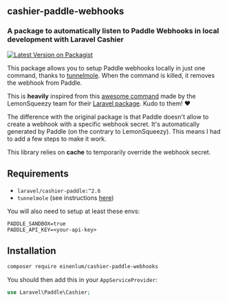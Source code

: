 ## cashier-paddle-webhooks

### A package to automatically listen to Paddle Webhooks in local development with Laravel Cashier

[![Latest Version on Packagist](https://img.shields.io/packagist/v/einenlum/cashier-paddle-webhooks.svg?style=flat-square)](https://packagist.org/packages/einenlum/cashier-paddle-webhooks)

This package allows you to setup Paddle webhooks locally in just one command, thanks to [tunnelmole](https://tunnelmole.com/). When the command is killed, it removes the webhook from Paddle.

This is **heavily** inspired from this [awesome command](https://github.com/lmsqueezy/laravel/blob/main/src/Console/ListenCommand.php) made by the LemonSqueezy team for their [Laravel package](https://github.com/lmsqueezy/laravel). Kudo to them! :heart:

The difference with the original package is that Paddle doesn't allow to create a webhook with a specific webhook secret. It's automatically generated by Paddle (on the contrary to LemonSqueezy). This means I had to add a few steps to make it work.

This library relies on **cache** to temporarily override the webhook secret.

## Requirements

- `laravel/cashier-paddle:^2.6`
- `tunnelmole` (see instructions [here](https://tunnelmole.com/))

You will also need to setup at least these envs:

```
PADDLE_SANDBOX=true
PADDLE_API_KEY=<your-api-key>
```

## Installation

```bash
composer require einenlum/cashier-paddle-webhooks
```

You should then add this in your `AppServiceProvider`:

```php
use Laravel\Paddle\Cashier;

public function register()
{
    // ...
    Cashier::ignoreRoutes();
}
```

This must be done in the **register** method and not the **boot** one. See [here](https://github.com/laravel/cashier-stripe/issues/1739).

This will allow the package to override the `webhook` page that is declared by [Cashier Paddle](https://laravel.com/docs/12.x/cashier-paddle).

You can publish the config file with:

```bash
php artisan vendor:publish --tag="cashier-paddle-webhooks-config"
```

This is the contents of the published config file:

```php
return [
    // Key used to store the Paddle webhook secret in the cache.
    'cache_key' => 'cashier-paddle-webhooks.secret',

    // Default is config('cashier.pash').'/webhook'
    'webhook_path' => null,

    'subscribed_events' => [
        // Transaction events
        'transaction.billed',
        'transaction.canceled',
        'transaction.completed',
        'transaction.created',
        'transaction.paid',
        'transaction.past_due',
        'transaction.payment_failed',
        'transaction.ready',
        'transaction.updated',
        'transaction.revised',

        // Subscription events
        'subscription.activated',
        'subscription.canceled',
        'subscription.created',
        'subscription.imported',
        'subscription.past_due',
        'subscription.paused',
        'subscription.resumed',
        'subscription.trialing',
        'subscription.updated',

        // Product events
        'product.created',
        'product.imported',
        'product.updated',

        // Price events
        'price.created',
        'price.imported',
        'price.updated',

        // Customer events
        'customer.created',
        'customer.imported',
        'customer.updated',

        // Payment method events
        'payment_method.saved',
        'payment_method.deleted',

        // Address events
        'address.created',
        'address.imported',
        'address.updated',

        // Business events
        'business.created',
        'business.imported',
        'business.updated',

        // Adjustment events
        'adjustment.created',
        'adjustment.updated',

        // Payout events
        'payout.created',
        'payout.paid',

        // Discount events
        'discount.created',
        'discount.imported',
        'discount.updated',

        // Discount group events
        'discount_group.created',
        'discount_group.updated',

        // Report events
        'report.created',
        'report.updated',

        // API key events
        'api_key.created',
        'api_key.expired',
        'api_key.expiring',
        'api_key.revoked',
        'api_key.updated',

        // Client token events
        'client_token.created',
        'client_token.updated',
        'client_token.revoked',
    ],
];
```

## Usage

```php
php artisan cashier-paddle-webhooks:listen
```

This will create a tunnel thanks to `tunnelmole` which listens to `http://localhost:8000`, create a webhook on Paddle sandbox, fetch its id and secret, and set the secret into cache (whatever your cache setup is). When the command is killed, it removes the webhook from Paddle and removes the key from the cache.

Then in the [VerifyPaddleWebhookMiddleware](src/Http/Middlewares/VerifyPaddleWebhookMiddleware.php), the cached secret key is used if it exists and if you are not in production.

You can change the port with

```php
php artisan cashier-paddle-webhooks:listen --port 1234
```

## Testing

```bash
composer test
```

## Changelog

Please see [CHANGELOG](CHANGELOG.md) for more information on what has changed recently.

## Credits

- [Dries Vints](https://github.com/driesvints) for his great library [lmsqueezy/laravel](https://github.com/lmsqueezy/laravel)

## Other projects of mine

- [human-replay](https://github.com/Einenlum/human-replay): Make text appear exactly how you typed it. Copy paste a few JS lines.
- [tailwind-alchemist](https://github.com/Einenlum/tailwind-alchemist): A CLI tool to find and replace Tailwind CSS colors 🪄
- [yaml-revealer](https://github.com/Einenlum/yaml-revealer): A vim plugin to easily navigate through Yaml files

## License

The MIT License (MIT). Please see [License File](LICENSE.md) for more information.

